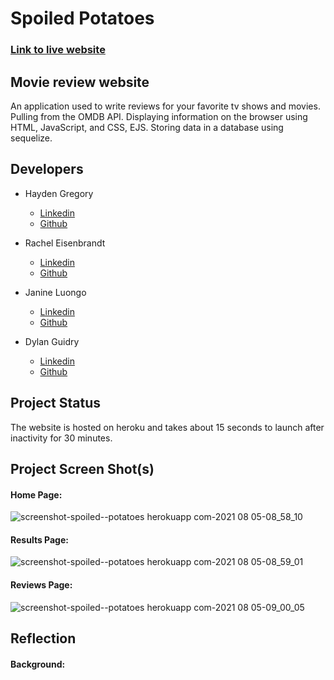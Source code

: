 # Spoiled Potatoes
### <a href="https://spoiled--potatoes.herokuapp.com/">Link to live website</a>
## Movie review website


An application used to write reviews for your favorite tv shows and movies. Pulling from the OMDB API. Displaying information on the browser using HTML, JavaScript, and CSS, EJS. Storing data in a database using sequelize. 

## Developers
 - Hayden Gregory
    - <a href="https://www.linkedin.com/in/hayden-gregory-55b960a5?lipi=urn%3Ali%3Apage%3Ad_flagship3_profile_view_base_contact_details%3BccJaD5ANR2uWfbiN00YZqg%3D%3D"> Linkedin </a>
    - <a href="https://github.com/HaydenGregory"> Github </a>
 - Rachel Eisenbrandt
    - <a href="https://www.linkedin.com/in/rachel-eisenbrandt-3a9278127/"> Linkedin</a>
    - <a href="https://github.com/reisenbrandt"> Github </a>

 - Janine Luongo
    - <a href="https://www.linkedin.com/in/janine-luongo-871b5b39/"> Linkedin </a>
    - <a href="https://github.com/janine11">Github</a>
 - Dylan Guidry
    - <a href="https://www.linkedin.com/in/dylan-guidry-853336215/"> Linkedin </a>
    - <a href="https://github.com/DylanGuidry">Github</a>

## Project Status
The website is hosted on heroku and takes about 15 seconds to launch after inactivity for 30 minutes. 

## Project Screen Shot(s)

#### Home Page:   
![screenshot-spoiled--potatoes herokuapp com-2021 08 05-08_58_10](https://user-images.githubusercontent.com/84730187/128363123-280510a7-3274-49b6-b5bd-e8e436d4c784.png)
#### Results Page:
![screenshot-spoiled--potatoes herokuapp com-2021 08 05-08_59_01](https://user-images.githubusercontent.com/84730187/128363120-22510e26-3b91-4f04-b087-5c0510506ea0.png)
#### Reviews Page:
![screenshot-spoiled--potatoes herokuapp com-2021 08 05-09_00_05](https://user-images.githubusercontent.com/84730187/128363097-d3366dd4-c781-426e-b34b-b59c35b31256.png)

## Reflection
  

#### Background:  

